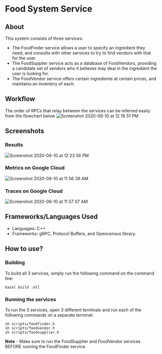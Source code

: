 # Food System Service
## About
This system consists of three services: 
- The FoodFinder service allows a user to specify an ingredient they need, and consults with other services to try to find vendors with that for the user. 
- The FoodSupplier service acts as a database of FoodVendors, providing a candidate set of vendors who it believes may deal in the ingredient the user is looking for.
- The FoodVendor service offers certain ingredients at certain prices, and maintains an inventory of each.

## Workflow

The order of RPCs that relay between the services can be inferred easily from the flowchart below
![Screenshot 2020-06-10 at 12 16 51 PM](https://user-images.githubusercontent.com/31712484/84308985-498e9c80-ab14-11ea-86ce-fb79d3ab3283.png)


## Screenshots

### Results
![Screenshot 2020-06-10 at 12 23 56 PM](https://user-images.githubusercontent.com/31712484/84309870-9c1c8880-ab15-11ea-8815-7378417b4f1b.png)


### Metrics on Google Cloud
![Screenshot 2020-06-10 at 11 56 39 AM](https://user-images.githubusercontent.com/31712484/84308643-b6edfd80-ab13-11ea-99e8-6cc731b4eebd.png)

### Traces on Google Cloud
![Screenshot 2020-06-10 at 11 57 07 AM](https://user-images.githubusercontent.com/31712484/84308641-b6556700-ab13-11ea-86a1-033492a7b9d2.png)

## Frameworks/Languages Used
- Languages: C++
- Frameworks: gRPC, Protocol Buffers, and Opencensus library.

## How to use?

### Building
To build all 3 services, simply run the following command on the command line:
```
bazel build :all
```

### Running the services
To run the 3 services, open 3 different terminals and run each of the following commands on a separate terminal:
```
sh scripts/foodfinder.h
sh scripts/foodvendor.h
sh scripts/foodsupplier.h
```
**Note** - Make sure to run the FoodSupplier and FoodVendor services BEFORE running the FoodFinder service.
